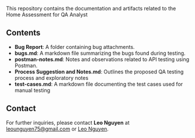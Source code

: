 This repository contains the documentation and artifacts related to the Home Assessment for QA Analyst

## Contents

* **Bug Report**: A folder containing bug attachments.
* **bugs.md**: A markdown file summarizing the bugs found during testing.
* **postman-notes.md**: Notes and observations related to API testing using Postman.
* **Process Suggestion and Notes.md**: Outlines the proposed QA testing process and exploratory notes
* **test-cases.md**: A markdown file documenting the test cases used for manual testing

## Contact

For further inquiries, please contact **Leo Nguyen** at [leounguyen75@gmail.com](leounguyen75@gmail.com) or [Leo Nguyen](https://linqapp.com/leo_nguyen7?r=link).
